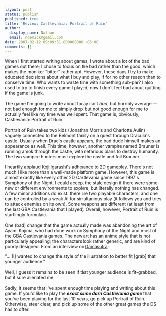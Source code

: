 ```yaml
---
layout: post
status: publish
published: true
title: 'Review: Castlevania: Portrait of Ruin'
author:
  display_name: Nathan
  email: ndemick@gmail.com
date: 2007-02-12 09:09:51.000000000 -05:00
comments: []
---
```

When I first started writing about games, I wrote about a lot of the bad games out there; I chose to focus on the 
bad rather than the good, which makes the moniker "bitter" rather apt. However, these days I try to make educated 
decisions about what I buy and play, if for no other reason than to conserve time. Who wants to waste time with 
something sub-par? I also used to try to finish every game I played; now I don't feel bad about quitting if the game
is junk. 
<br /><br />
The game I'm going to write about today isn't <em>bad</em>, but horribly average &mdash; not bad enough for me to 
simply drop, but not good enough for me to actually feel like my time was well spent. That game is, obviously, 
Castlevania: Portrait of Ruin.
<br /><br />
Portrait of Ruin takes two kids (Jonathan Morris and Charlotte Aulin) vaguely connected to the Belmont family on a quest through Dracula's castle. Usually 
when Drac's castle appears, the bad dude himself makes an appearance as well. This time, however, another vampire 
named Brauner is running amok through the castle, with nefarious plans to destroy humanity. The two vampire hunters
must explore the castle and foil Brauner. 
<br /><br />
I heartily applaud <a href="http://en.wikipedia.org/wiki/Koji_Igarashi" alt="Koji Igarashi">Koji Igarashi's</a> adherance to 2D gameplay. 
There's not much I like more than a well-made platform game. However, this game is almost exactly like every other
2D Castlevania game since 1997's Symphony of the Night. I could accept the stale design if there were some new or 
different environments to explore, but literally nothing has changed. A few minor additions do exist: there are two 
playable characters, and one can be controlled by a weak AI for simultanious play (it follows you and tries to attack
enemies on its own). Some weapons are different (at least from the last GBA Castlevania that I played). Overall, 
however, Portrait of Ruin is startlingly formulaic. 
<br /><br />
One (bad) change that the game actually made was abandoning the art of Ayami Kojima, who had done work on Symphony of the 
Night and most of the GBA Castlevania games. The new art has an anime style that is not particularly appealing; 
the characters look rather generic, and are kind of poorly designed. From an interview on 
<a href="http://www.gamasutra.com/features/20050815/sheffield_01.shtml">Gamasutra</a>:
<div class="quote">
"... [I] wanted to change the style of the illustration to better fit [grab] that younger audience."
</div>
<br />
Well, I guess it remains to be seen if that younger audience is fit-grabbed, but it sure alienated me.
<br /><br />
Sadly, it seems that I've spent enough time playing and writing about this game. If you'd like to play the 
<em><strong>exact same darn Castlevania game</strong></em> that you've been playing for the last 10 years, 
go pick up Portrait of Ruin. Otherwise, steer clear, and pick up some of the other great games the DS has to offer.